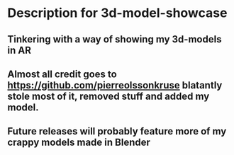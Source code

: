 # Description for 3d-model-showcase

## Tinkering with a way of showing my 3d-models in AR

## Almost all credit goes to https://github.com/pierreolssonkruse blatantly stole most of it, removed stuff and added my model.

## Future releases will probably feature more of my crappy models made in Blender
